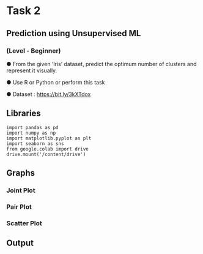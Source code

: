 # Task 2

##    Prediction using Unsupervised ML

###     (Level - Beginner)

● From the given ‘Iris’ dataset, predict the optimum number of clusters and represent it visually.

● Use R or Python or perform this task

● Dataset : https://bit.ly/3kXTdox


## Libraries
~~~
import pandas as pd
import numpy as np
import matplotlib.pyplot as plt 
import seaborn as sns
from google.colab import drive
drive.mount('/content/drive')
~~~
## Graphs

### Joint Plot

### Pair Plot

### Scatter Plot

## Output
